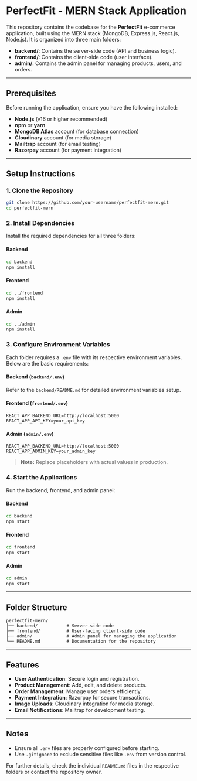 # PerfectFit - MERN Stack Application

This repository contains the codebase for the **PerfectFit** e-commerce application, built using the MERN stack (MongoDB, Express.js, React.js, Node.js). It is organized into three main folders:

- **backend/**: Contains the server-side code (API and business logic).
- **frontend/**: Contains the client-side code (user interface).
- **admin/**: Contains the admin panel for managing products, users, and orders.

---

## Prerequisites
Before running the application, ensure you have the following installed:
- **Node.js** (v16 or higher recommended)
- **npm** or **yarn**
- **MongoDB Atlas** account (for database connection)
- **Cloudinary** account (for media storage)
- **Mailtrap** account (for email testing)
- **Razorpay** account (for payment integration)

---

## Setup Instructions

### 1. Clone the Repository
```bash
git clone https://github.com/your-username/perfectfit-mern.git
cd perfectfit-mern
```

### 2. Install Dependencies
Install the required dependencies for all three folders:

#### Backend
```bash
cd backend
npm install
```

#### Frontend
```bash
cd ../frontend
npm install
```

#### Admin
```bash
cd ../admin
npm install
```

### 3. Configure Environment Variables
Each folder requires a `.env` file with its respective environment variables. Below are the basic requirements:

#### Backend (`backend/.env`)
Refer to the `backend/README.md` for detailed environment variables setup.

#### Frontend (`frontend/.env`)
```env
REACT_APP_BACKEND_URL=http://localhost:5000
REACT_APP_API_KEY=your_api_key
```

#### Admin (`admin/.env`)
```env
REACT_APP_BACKEND_URL=http://localhost:5000
REACT_APP_ADMIN_KEY=your_admin_key
```

> **Note:** Replace placeholders with actual values in production.

### 4. Start the Applications
Run the backend, frontend, and admin panel:

#### Backend
```bash
cd backend
npm start
```

#### Frontend
```bash
cd frontend
npm start
```

#### Admin
```bash
cd admin
npm start
```

---

## Folder Structure
```
perfectfit-mern/
├── backend/           # Server-side code
├── frontend/          # User-facing client-side code
├── admin/             # Admin panel for managing the application
└── README.md          # Documentation for the repository
```

---

## Features
- **User Authentication**: Secure login and registration.
- **Product Management**: Add, edit, and delete products.
- **Order Management**: Manage user orders efficiently.
- **Payment Integration**: Razorpay for secure transactions.
- **Image Uploads**: Cloudinary integration for media storage.
- **Email Notifications**: Mailtrap for development testing.

---

## Notes
- Ensure all `.env` files are properly configured before starting.
- Use `.gitignore` to exclude sensitive files like `.env` from version control.

For further details, check the individual `README.md` files in the respective folders or contact the repository owner.